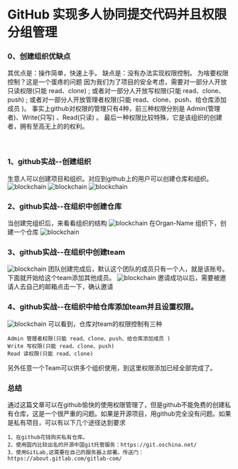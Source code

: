 # GitHub 实现多人协同提交代码并且权限分组管理

### 0、创建组织优缺点
其优点是：操作简单，快速上手。
缺点是：没有办法实现权限控制。
为啥要权限控制？这是一个蛋疼的问题
因为我们为了项目的安全考虑，需要对一部分人开放只读权限(只能 read、clone) ; 
或者对一部分人开放写权限(只能 read、clone、push) ; 
或者对一部分人开放管理者权限(只能 read、clone、push、给仓库添加成员 )。
事实上github对权限的管理只有4种，前三种权限分别是 Admin(管理者)、Write(只写) 、Read(只读) 。
最后一种权限比较特殊，它是该组织的创建者，拥有至高无上的的权利。
<br><br><br>

### 1、github实战--创建组织

生意人可以创建项目和组织。对应到github上的用户可以创建仓库和组织。
![blockchain](https://images2015.cnblogs.com/blog/605655/201609/605655-20160919134451262-1641512058.png '1')
![blockchain](https://images2015.cnblogs.com/blog/605655/201609/605655-20160919135811152-676430683.png '2')
![blockchain](https://images2015.cnblogs.com/blog/605655/201609/605655-20160919135831887-796744077.gif '3')

### 2、github实战--在组织中创建仓库
当创建完组织后，来看看组织的结构
![blockchain](https://images2015.cnblogs.com/blog/605655/201609/605655-20160919140654590-1651498572.png '4')
在Organ-Name 组织下，创建一个仓库
![blockchain](https://images2015.cnblogs.com/blog/605655/201609/605655-20160919141042527-1718710011.gif '5')

### 3、github实战--在组织中创建team
![blockchain](https://images2015.cnblogs.com/blog/605655/201609/605655-20160919141552606-1805098616.gif '6')
 团队创建完成后，默认这个团队的成员只有一个人，就是该账号。下面就开始给这个team添加其他成员。
![blockchain](https://images2015.cnblogs.com/blog/605655/201609/605655-20160919143047918-225222184.gif '7')
邀请成功以后，需要被邀请人去自己的邮箱点击一下，确认邀请

### 4、github实战--在组织中给仓库添加team并且设置权限。
![blockchain](https://images2015.cnblogs.com/blog/605655/201609/605655-20160919145301793-2066352342.gif '8')
可以看到，仓库对team的权限控制有三种

    Admin 管理者权限(只能 read、clone、push、给仓库添加成员 )
    Write 写权限(只能 read、clone、push)
    Read 读权限(只能 read、clone) 

另外任意一个Team可以供多个组织使用，到这里权限添加已经全部完成了。

### 总结
  通过这篇文章可以在github愉快的使用权限管理了，但是github不能免费的创建私有仓库，这是一个很严重的问题。如果是开源项目，用github完全没有问题。如果是私有项目，可以有以下几个途径达到要求
  
    1、在github花钱购买私有仓库。
    2、使用国内比较出名的开源中国git托管服务：https://git.oschina.net/   
    3、使用GitLab,这需要在自己的服务器上部署。传送门：https://about.gitlab.com/gitlab-com/
